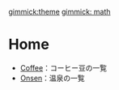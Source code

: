 [gimmick:theme](cosmo)
[gimmick: math]()

# Home

* [Coffee](coffee.md)：コーヒー豆の一覧
* [Onsen](onsen.md)：温泉の一覧

